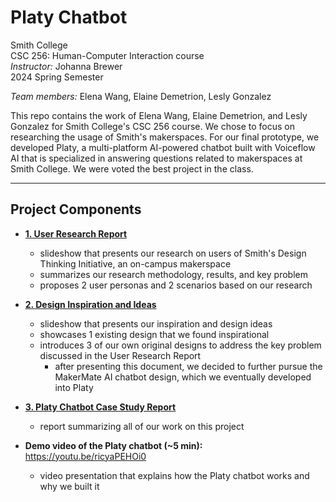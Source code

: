 # Platy Chatbot

Smith College   
CSC 256: Human-Computer Interaction course   
*Instructor:* Johanna Brewer   
2024 Spring Semester   

*Team members:* Elena Wang, Elaine Demetrion, Lesly Gonzalez

This repo contains the work of Elena Wang, Elaine Demetrion, and Lesly Gonzalez for Smith College's CSC 256 course. We chose to focus on researching the usage of Smith's makerspaces. For our final prototype, we developed Platy, a multi-platform AI-powered chatbot built with Voiceflow AI that is specialized in answering questions related to makerspaces at Smith College. We were voted the best project in the class.

---

## Project Components

- [**1. User Research Report**](https://github.com/elenaywang/platy-chatbot/blob/main/1.%20User%20Research%20Report.pdf)
   - slideshow that presents our research on users of Smith's Design Thinking Initiative, an on-campus makerspace
   - summarizes our research methodology, results, and key problem
   - proposes 2 user personas and 2 scenarios based on our research
 
- [**2. Design Inspiration and Ideas**](https://github.com/elenaywang/platy-chatbot/blob/main/2.%20Design%20Inspiration%20and%20Ideas.pdf)
   - slideshow that presents our inspiration and design ideas
   - showcases 1 existing design that we found inspirational
   - introduces 3 of our own original designs to address the key problem discussed in the User Research Report
        - after presenting this document, we decided to further pursue the MakerMate AI chatbot design, which we eventually developed into Platy 
  
- [**3. Platy Chatbot Case Study Report**](https://github.com/elenaywang/platy-chatbot/blob/main/3.%20Platy%20Chatbot%20Case%20Study%20Report.pdf)
   - report summarizing all of our work on this project

- **Demo video of the Platy chatbot (~5 min):** https://youtu.be/ricyaPEHOi0
   - video presentation that explains how the Platy chatbot works and why we built it
